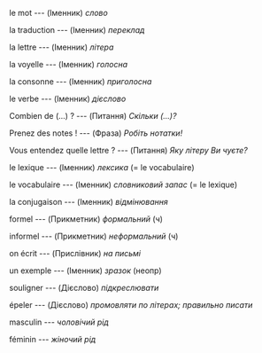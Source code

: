 le mot --- (Іменник)
*слово*



la traduction --- (Іменник)
*переклад*



la lettre --- (Іменник)
*літера*



la voyelle --- (Іменник)
*голосна*



la consonne --- (Іменник)
*приголосна*



le verbe --- (Іменник)
*дієслово*



Combien de (...) ? --- (Питання)
*Скільки (...)?*



Prenez des notes ! --- (Фраза)
*Робіть нотатки!*



Vous entendez quelle lettre ? --- (Питання)
*Яку літеру Ви чуєте?*



le lexique --- (Іменник)
*лексика*
(= le vocabulaire)



le vocabulaire --- (Іменник)
*словниковий запас*
(= le lexique)



la conjugaison --- (Іменник)
*відмінювання*



formel --- (Прикметник)
*формальний* (ч)



informel --- (Прикметник)
*неформальний* (ч)



on écrit --- (Прислівник)
*на письмі*



un exemple --- (Іменник)
*зразок* (неопр)



souligner --- (Дієслово)
*підкреслювати*



épeler --- (Дієслово)
*промовляти по літерах; правильно писати*



masculin --- *чоловічий рід*



féminin --- *жіночий рід*